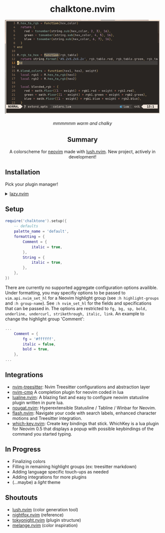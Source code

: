 <div align='center'>

# chalktone.nvim

![chalktone_demo](/assets/chalktone_1.png)

###### mmmmmm warm and chalky

## Summary

A colorscheme for [neovim](https://neovim.io/) made with [lush.nvim](https://github.com/rktjmp/lush.nvim). New project, actively in development!

</div>

## Installation

Pick your plugin manager!


<details>
<summary><a href='https://github.com/folke/lazy.nvim'>lazy.nvim</a></summary>

```lua
'daneofmanythings/chalktone.nvim',
priority = 1000,
lazy = false,
config = function()
    require('chalktone').setup({})
    vim.g.colorscheme('chalktone')
end
```
</details>


## Setup

```lua
require('chalktone').setup({
    -- defaults
    palette_name = 'default',
    formatting = {
        Comment = {
            italic = true,
        },
        String = {
            italic = true,
        },
    },
})
```

There are currently no supported aggregate configuration options availible. 
Under formatting, you may specifiy options to be passed to `vim.api.nvim_set_hl` for
a Neovim highlight group (see `:h highlight-groups` and `:h group-name`). See `:h nvim_set_hl` for the fields and specifications that can be passed in.
The options are restricted to `fg, bg, sp, bold, underline, undercurl, strikethrough, italic, link`.
An example to change the highlight group 'Comment':
```lua
...
    Comment = {
        fg = '#ffffff',
        italic = false,
        bold = true,
    },
...
```

## Integrations

- [nvim-treesitter](https://github.com/nvim-treesitter/nvim-treesitter): Nvim Treesitter configurations and abstraction layer
- [nvim-cmp](https://github.com/hrsh7th/nvim-cmp) A completion plugin for neovim coded in lua
- [lualine.nvim](https://github.com/nvim-lualine/lualine.nvim): A blazing fast and easy to configure neovim statusline plugin written in pure lua. 
- [nougat.nvim](https://github.com/MunifTanjim/nougat.nvim/tree/main): Hyperextensible Statusline / Tabline / Winbar for Neovim.
- [flash.nvim](https://github.com/folke/flash.nvim): Navigate your code with search labels, enhanced character motions and Treesitter integration.
- [which-key.nvim](https://github.com/folke/which-key.nvim): Create key bindings that stick. WhichKey is a lua plugin for Neovim 0.5 that displays a popup with possible keybindings of the command you started typing. 


## In Progress

- Finalizing colors
- Filling in remaining highlight groups (ex: treesitter markdown)
- Adding language specific touch-ups as needed
- Adding integrations for more plugins
- (...maybe) a *light* theme

## Shoutouts

- [lush.nvim](https://github.com/rktjmp/lush.nvim) (color generation tool)
- [nightfox.nvim](https://github.com/EdenEast/nightfox.nvim) (reference)
- [tokyonight.nvim](https://github.com/folke/tokyonight.nvim) (plugin structure)
- [melange.nvim](https://github.com/savq/melange-nvim) (color inspiration)


